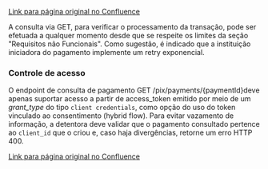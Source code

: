 [Link para página original no Confluence](https://openfinancebrasil.atlassian.net/wiki/spaces/OF/pages/213909732)

A consulta via GET, para verificar o processamento da transação, pode ser efetuada a qualquer momento desde que se respeite os limites da seção "Requisitos não Funcionais". Como sugestão, é indicado que a instituição iniciadora do pagamento implemente um retry exponencial.

### Controle de acesso

O endpoint de consulta de pagamento GET /pix/payments/{​​​paymentId}​​​ deve apenas suportar acesso a partir de access\_token emitido por meio de um *grant\_type* do tipo `client credentials`, como opção do uso do token vinculado ao consentimento (hybrid flow). Para evitar vazamento de informação, a detentora deve validar que o pagamento consultado pertence ao `client_id` que o criou e, caso haja divergências, retorne um erro HTTP 400.

[Link para página original no Confluence](https://openfinancebrasil.atlassian.net/wiki/spaces/OF/pages/213909732)